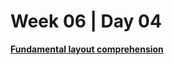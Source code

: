 # Week 06 | Day 04

  [**Fundamental layout comprehension**](https://developer.mozilla.org/en-US/docs/Learn/CSS/CSS_layout/Fundamental_Layout_Comprehension)